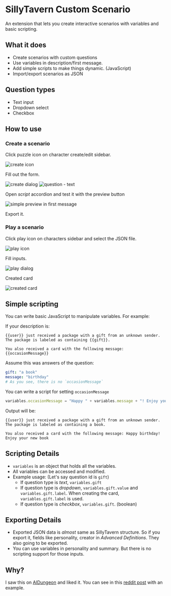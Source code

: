 # SillyTavern Custom Scenario

An extension that lets you create interactive scenarios with variables and basic scripting.

## What it does
- Create scenarios with custom questions
- Use variables in description/first message.
- Add simple scripts to make things dynamic. (JavaScript)
- Import/export scenarios as JSON

## Question types
- Text input
- Dropdown select
- Checkbox

## How to use

### Create a scenario

Click puzzle icon on character create/edit sidebar.

![create icon](images/create-icon.png)

Fill out the form.

![create dialog](images/create-dialog.png)
![question - text](images/question-text.png)


Open _script_ accordion and test it with the preview button

![simple preview in first message](images/first-message-simple-preview.png)


Export it.

### Play a scenario

Click play icon on characters sidebar and select the JSON file.

![play icon](images/play-icon.png)

Fill inputs.

![play dialog](images/play-dialog.png)

Created card

![created card](images/created-card.png)

## Simple scripting
You can write basic JavaScript to manipulate variables. For example:

If your description is:
```
{{user}} just received a package with a gift from an unknown sender. The package is labeled as containing {{gift}}.

You also received a card with the following message: {{occasionMessage}}
```

Assume this was answers of the question:
```yml
gift: "a book"
message: "birthday"
# As you see, there is no `occasionMessage`
```

You can write a script for setting `occasionMessage`
```js
variables.occasionMessage = "Happy " + variables.message + "! Enjoy your new " + variables.gift;
```

Output will be:
```
{{user}} just received a package with a gift from an unknown sender. The package is labeled as containing a book.

You also received a card with the following message: Happy birthday! Enjoy your new book
```

## Scripting Details
* `variables` is an object that holds all the variables.
* All variables can be accessed and modified.
* Example usage: (Let's say question id is `gift`)
    * If question type is _text_, `variables.gift`
    * If question type is _dropdown_, `variables.gift.value` and `variables.gift.label`. When creating the card, `variables.gift.label` is used.
    * If question type is _checkbox_, `variables.gift`. (boolean)

## Exporting Details
* Exported JSON data is _almost_ same as SillyTavern structure. So if you export it, fields like personality, creator in _Advanced Definitions_. They also going to be exported.
* You can use variables in personality and summary. But there is no scripting support for those inputs.

## Why?
I saw this on [AIDungeon](https://play.aidungeon.com/) and liked it. You can see in this [reddit post](https://www.reddit.com/r/SillyTavernAI/comments/1i59jem/scenario_system_similar_to_ai_dungeon_nsfw_for/) with an example.
